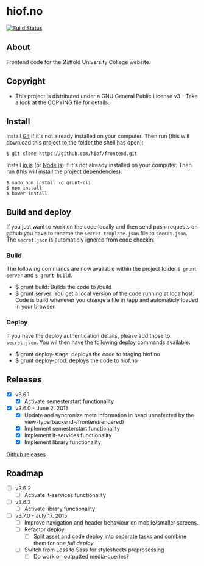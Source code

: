 # hiof.no

[![Build Status](https://travis-ci.org/hiof/frontend.svg?branch=master)](https://travis-ci.org/hiof/frontend)

## About

Frontend code for the Østfold University College website.

## Copyright

- This project is distributed under a  GNU General Public License v3 - Take a look at the COPYING file for details.

## Install

Install [Git](http://git-scm.com) if it's not already installed on your computer. Then run (this will download this project to the folder the shell has open):

    $ git clone https://github.com/hiof/frontend.git


Install [io.js](https://iojs.org) (or [Node.js](http://nodejs.org)) if it's not already installed on your computer. Then run (this will install the project dependencies):

    $ sudo npm install -g grunt-cli
    $ npm install
    $ bower install

## Build and deploy

If you just want to work on the code locally and then send push-requests on github you have to rename the `secret-template.json` file to `secret.json`. The `secret.json` is automaticly ignored from code checkin.

### Build

The following commands are now available within the project folder `$ grunt server` and `$ grunt build`.

- $ grunt build: Builds the code to /build
- $ grunt server: You get a local version of the code running at localhost. Code is build whenever you change a file in /app and automaticly loaded in your browser.


### Deploy

If you have the deploy authentication details, please add those to `secret.json`. You wil then have the following deploy commands available:

- $ grunt deploy-stage: deploys the code to staging.hiof.no
- $ grunt deploy-prod: deploys the code to hiof.no



## Releases

- [x] v3.6.1
  - [x] Activate semesterstart functionality
- [x] v3.6.0 - June 2. 2015
  - [x] Update and syncronize meta information in head unnafected by the view-type(backend-/frontendrendered)
  - [x] Implement semesterstart functionality
  - [x] Implement it-services functionality
  - [x] Implement library functionality

[Github releases](https://github.com/hiof/frontend/releases)


## Roadmap


- [ ] v3.6.2
  - [ ] Activate it-services functionality
- [ ] v3.6.3
  - [ ] Activate library functionality
- [ ] v3.7.0 - July 17. 2015
  - [ ] Improve navigation and header behaviour on mobile/smaller screens.
  - [ ] Refactor deploy
    - [ ] Split asset and code deploy into seperate tasks and combine them for one *full deploy*
  - [ ] Switch from Less to Sass for stylesheets preprosessing
    -  [ ] Do work on outputted media-queries?
